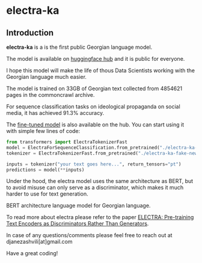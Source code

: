 # electra-ka

## Introduction

**electra-ka** is a is the first public Georgian language model. 

The model is available on [huggingface hub](https://huggingface.co/jnz/electra-ka) and it is public for everyone.

I hope this model will make the life of thous Data Scientists working with the Georgian language much easier. 

The model is trained on 33GB of Georgian text collected from 4854621 pages in the commoncrawl archive.

For sequence classification tasks on ideological propaganda on social media, it has achieved 91.3% accuracy.

The [fine-tuned model](https://huggingface.co/jnz/electra-ka-fake-news-tagging) is also available on the hub. You can start using it with simple few lines of code:

```python
from transformers import ElectraTokenizerFast
model = ElectraForSequenceClassification.from_pretrained("./electra-ka-fake-news-tagging")
tokenizer = ElectraTokenizerFast.from_pretrained("./electra-ka-fake-news-tagging/")

inputs = tokenizer("your text goes here...", return_tensors="pt")
predictions = model(**inputs)
```

Under the hood, the electra model uses the same architecture as BERT, but to avoid misuse can only serve as a discriminator, which makes it much harder to use for text generation.

BERT architecture language model for Georgian language.

To read more about electra please refer to the paper [ELECTRA: Pre-training Text Encoders as Discriminators Rather Than Generators](https://openreview.net/pdf?id=r1xMH1BtvB).

In case of any questions/comments please feel free to reach out at djanezashvili[at]gmail.com

Have a great coding!



